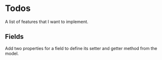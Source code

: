 # Todos

A list of features that I want to implement.

## Fields

Add two properties for a field to define its setter and getter method from the model.
